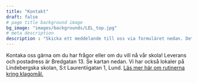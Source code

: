 ```yaml
---
title: "Kontakt"
draft: false
# page title background image
bg_image: "images/backgrounds/LEL_top.jpg"
# meta description
description : "Skicka ett meddelande till oss via formuläret nedan. Det går också att nå oss på telefon direkt eller via vår email. "
---
```


Kontaka oss gärna om du har frågor eller om du vill nå vår skola! Leverans och postadress är Bredgatan 13. Se kartan nedan. Vi har också lokaler på Lindebergska skolan, S:t Laurentiigatan 1, Lund. [Läs mer här om rutinerna kring klagomål.](https://docs.google.com/document/d/1UhP3JjcY0BtDx0m9KOO5QrUc6cGMKnrrkSD2ZeGbB7I/edit?usp=sharing)
